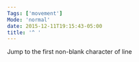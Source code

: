 ```yaml
---
Tags: ['movement']
Mode: 'normal'
date: 2015-12-11T19:15:43-05:00
title: '^ '
---
```


Jump to the first non-blank character of line
